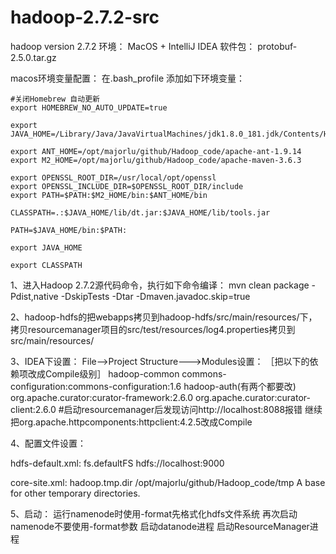 # hadoop-2.7.2-src
hadoop version 2.7.2
环境： MacOS + IntelliJ IDEA 
软件包： 
protobuf-2.5.0.tar.gz


macos环境变量配置：
在.bash_profile  添加如下环境变量：
```
#关闭Homebrew 自动更新
export HOMEBREW_NO_AUTO_UPDATE=true

export JAVA_HOME=/Library/Java/JavaVirtualMachines/jdk1.8.0_181.jdk/Contents/Home/

export ANT_HOME=/opt/majorlu/github/Hadoop_code/apache-ant-1.9.14
export M2_HOME=/opt/majorlu/github/Hadoop_code/apache-maven-3.6.3

export OPENSSL_ROOT_DIR=/usr/local/opt/openssl
export OPENSSL_INCLUDE_DIR=$OPENSSL_ROOT_DIR/include
export PATH=$PATH:$M2_HOME/bin:$ANT_HOME/bin

CLASSPATH=.:$JAVA_HOME/lib/dt.jar:$JAVA_HOME/lib/tools.jar

PATH=$JAVA_HOME/bin:$PATH:

export JAVA_HOME

export CLASSPATH
```


1、进入Hadoop 2.7.2源代码命令，执行如下命令编译：
mvn clean package -Pdist,native -DskipTests -Dtar -Dmaven.javadoc.skip=true

2、hadoop-hdfs的把webapps拷贝到hadoop-hdfs/src/main/resources/下，
拷贝resourcemanager项目的src/test/resources/log4.properties拷贝到src/main/resources/ 

3、IDEA下设置：
File-->Project Structure--->Modules设置：
［把以下的依赖项改成Compile级别］
hadoop-common
commons-configuration:commons-configuration:1.6
hadoop-auth(有两个都要改)
org.apache.curator:curator-framework:2.6.0
org.apache.curator:curator-client:2.6.0
#启动resourcemanager后发现访问http://localhost:8088报错
继续把org.apache.httpcomponents:httpclient:4.2.5改成Compile

4、配置文件设置：

hdfs-default.xml:
<property>
  <name>fs.defaultFS</name>
  <value>hdfs://localhost:9000</value>
</property>

core-site.xml:
<property>
  <name>hadoop.tmp.dir</name>
  <value>/opt/majorlu/github/Hadoop_code/tmp</value>
  <description>A base for other temporary directories.</description>
</property>

5、启动：
运行namenode时使用-format先格式化hdfs文件系统
再次启动namenode不要使用-format参数
启动datanode进程
启动ResourceManager进程
